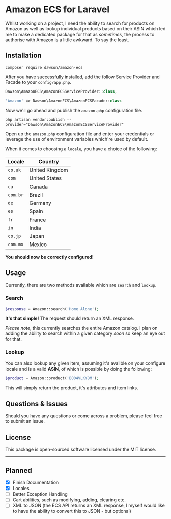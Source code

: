 # Amazon ECS for Laravel

Whilst working on a project, I need the ability to search for products on Amazon as well as lookup individual products based on their ASIN which led me to make a dedicated package for that as *sometimes*, the process to authorise with Amazon is a little awkward. To say the least.

## Installation

```
composer require dawson/amazon-ecs
```

After you have successfully installed, add the follow Service Provider and Facade to your `config/app.php`.

```php
Dawson\AmazonECS\AmazonECSServiceProvider::class,
```

```php
'Amazon' => Dawson\AmazonECS\AmazonECSFacade::class
```

Now we'll go ahead and publish the `amazon.php` configuration file.

```
php artisan vendor:publish --provider="Dawson\AmazonECS\AmazonECSServiceProvider"
```

Open up the `amazon.php` configuration file and enter your credentials or leverage the use of environment variables which're used by default.

When it comes to choosing a `locale`, you have a choice of the following:

|Locale    |Country           |
|----------|------------------|
|`co.uk`   |United Kingdom    |
|`com`     |United States     |
|`ca`      |Canada            |
|`com.br`  |Brazil            |
|`de`      |Germany           |
|`es`      |Spain             |
|`fr`      |France            |
|`in`      |India             |
|`co.jp`   |Japan             |
|`com.mx`  |Mexico            |

**You should now be correctly configured!**

## Usage

Currently, there are two methods available which are `search` and `lookup`.

### Search

```php
$response = Amazon::search('Home Alone');
```

**It's that simple!** The request should return an XML response.


*Please note*, this currently searches the entire Amazon catalog. I plan on adding the ability to search within a given category *soon* so keep an eye out  for that.

### Lookup

You can also lookup any given item, assuming it's availble on your configure locale and is a valid **ASIN**, of which is possible by doing the following:

```php
$product = Amazon::product('B004VLKY8M');
```

This will simply return the product, it's attributes and item links.

## Questions & Issues

Should you have any questions or come across a problem, please feel free to submit an issue.

## License

This package is open-sourced software licensed under the MIT license.

---

## Planned

- [X] Finish Documentation
- [X] Locales
- [ ] Better Exception Handling
- [ ] Cart abilities, such as modifying, adding, clearing etc.
- [ ] XML to JSON (the ECS API returns an XML response, I myself would like to have the ability to convert this to JSON - but optional)